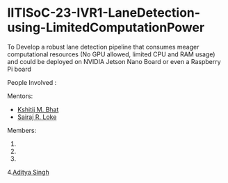 # IITISoC-23-IVR1-LaneDetection-using-LimitedComputationPower
To Develop a robust lane detection pipeline that consumes meager computational resources (No GPU allowed, limited CPU and RAM usage) and could be deployed on NVIDIA Jetson Nano Board or even a Raspberry Pi board

People Involved :


Mentors:
- [Kshitij M. Bhat](https://github.com/KshitijBhat) 
- [Sairaj R. Loke](https://github.com/SairajLoke)

Members:

1.
2.
3.
4.[Aditya Singh](https://github.com/AdityaSingh1199)
